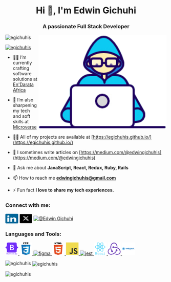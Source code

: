 ### <h1 align="center">Hi 👋, I'm Edwin Gichuhi</h1>

<h3 align="center">A passionate Full Stack Developer</h3>
<img width="400" align="right"src="./images/Developer.gif">

<p align="left"> <img src="https://komarev.com/ghpvc/?username=egichuhis&label=Profile%20views&color=0e75b6&style=flat" alt="egichuhis" /> </p>

<p align="left"> <a href="https://twitter.com/egichuhis" target="blank"><img src="https://img.shields.io/twitter/follow/egichuhis?logo=twitter&style=for-the-badge" alt="egichuhis" /></a> </p>

- 👨‍💻 I’m currently crafting software solutions at [En'Darata Africa](https://endarataafrica.co.ke/)
- 🌱 I’m also sharpening my tech and soft skills at [Microverse](https://www.microverse.org/)
- 👨‍💻 All of my projects are available at [https://egichuhis.github.io/](https://egichuhis.github.io/)

- 📝 I sometimes write articles on [https://medium.com/@edwingichuhis](https://medium.com/@edwingichuhis)

- 💬 Ask me about **JavaScript, React, Redux, Ruby, Rails**

- 📫 How to reach me **<edwingichuhis@gmail.com>**

- ⚡ Fun fact **I love to share my tech experiences.**

<h3 align="left">Connect with me:</h3>
<p align="left">
<a href="https://www.linkedin.com/in/edwin-gichuhi/" target="blank"><img align="center" src="./images/linkedin.svg" alt="Edwin Gichuhi" height="30" width="40" /></a>
<a href="https://x.com/egichuhis" target="blank"><img align="center" src="./images/x.svg" alt="egichuhis" height="30" width="40" /></a>
<a href="https://medium.com/@edwingichuhis" target="blank"><img align="center" src="https://raw.githubusercontent.com/rahuldkjain/github-profile-readme-generator/master/src/images/icons/Social/medium.svg" alt="@Edwin Gichuhi" height="30" width="40" /></a>
</p>

<h3 align="left">Languages and Tools:</h3>
<p align="left"> <a href="https://getbootstrap.com" target="_blank" rel="noreferrer"> <img src="https://raw.githubusercontent.com/devicons/devicon/master/icons/bootstrap/bootstrap-plain-wordmark.svg" alt="bootstrap" width="40" height="40"/> </a> <a href="https://www.w3schools.com/css/" target="_blank" rel="noreferrer"> <img src="https://raw.githubusercontent.com/devicons/devicon/master/icons/css3/css3-original-wordmark.svg" alt="css3" width="40" height="40"/> </a> <a href="https://www.figma.com/" target="_blank" rel="noreferrer"> <img src="https://www.vectorlogo.zone/logos/figma/figma-icon.svg" alt="figma" width="40" height="40"/> </a> <a href="https://www.w3.org/html/" target="_blank" rel="noreferrer"> <img src="https://raw.githubusercontent.com/devicons/devicon/master/icons/html5/html5-original-wordmark.svg" alt="html5" width="40" height="40"/> </a> <a href="https://developer.mozilla.org/en-US/docs/Web/JavaScript" target="_blank" rel="noreferrer"> <img src="https://raw.githubusercontent.com/devicons/devicon/master/icons/javascript/javascript-original.svg" alt="javascript" width="40" height="40"/> </a> <a href="https://jestjs.io" target="_blank" rel="noreferrer"> <img src="https://www.vectorlogo.zone/logos/jestjsio/jestjsio-icon.svg" alt="jest" width="40" height="40"/> </a> <a href="https://reactjs.org/" target="_blank" rel="noreferrer"> <img src="https://raw.githubusercontent.com/devicons/devicon/master/icons/react/react-original-wordmark.svg" alt="react" width="40" height="40"/> </a><a href="https://redux.js.org/" target="_blank" rel="noreferrer"> <img src="./images/redux.svg" alt="react" width="40" height="40"/> </a> <a href="https://webpack.js.org" target="_blank" rel="noreferrer"> <img src="https://raw.githubusercontent.com/devicons/devicon/d00d0969292a6569d45b06d3f350f463a0107b0d/icons/webpack/webpack-original-wordmark.svg" alt="webpack" width="40" height="40"/> </a> </p>

<p><img align="left" src="https://github-readme-stats.vercel.app/api/top-langs?username=egichuhis&show_icons=true&locale=en&layout=compact" alt="egichuhis" /></p>

<p>&nbsp;<img align="center" src="https://github-readme-stats.vercel.app/api?username=egichuhis&show_icons=true&locale=en" alt="egichuhis" /></p>

<p><img align="center" src="https://github-readme-streak-stats.herokuapp.com/?user=egichuhis&" alt="egichuhis" /></p>
